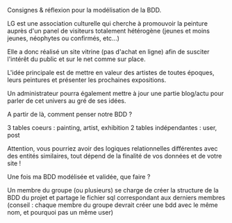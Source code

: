 Consignes & réflexion pour la modélisation de la BDD.

LG est une association culturelle qui cherche à promouvoir la peinture auprès d'un panel de visiteurs totalement hétérogène
(jeunes et moins jeunes, néophytes ou confirmés, etc...)

Elle a donc réalisé un site vitrine (pas d'achat en ligne) afin de susciter l'intérêt du public et sur le net comme sur place.

L'idée principale est de mettre en valeur des artistes de toutes époques, leurs peintures et présenter les prochaines 
expositions.

Un administrateur pourra également mettre à jour une partie blog/actu pour parler de cet univers au gré de ses idées.

A partir de là, comment penser notre BDD ?

3 tables coeurs : painting, artist, exhibition
2 tables indépendantes : user, post

Attention, vous pourriez avoir des logiques relationnelles différentes avec des entités similaires, tout dépend de la finalité de vos données 
et de votre site !

Une fois ma BDD modélisée et validée, que faire ?

Un membre du groupe (ou plusieurs) se charge de créer la structure de la BDD du projet et partage le fichier sql
correspondant aux derniers membres (conseil : chaque membre du groupe devrait créer une bdd avec le même nom, et pourquoi pas un même user)